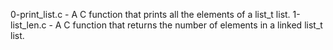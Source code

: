 0-print_list.c - A C function that prints all the elements of a list_t list.
1-list_len.c - A C function that returns the number of elements in a linked list_t list.
